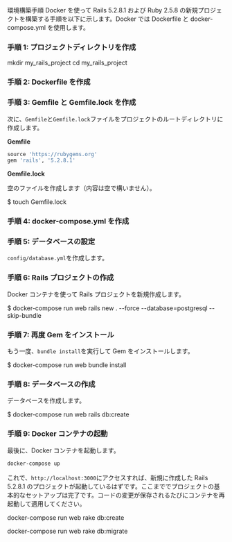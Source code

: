 環境構築手順
Docker を使って Rails 5.2.8.1 および Ruby 2.5.8 の新規プロジェクトを構築する手順を以下に示します。Docker では Dockerfile と docker-compose.yml を使用します。

### 手順 1: プロジェクトディレクトリを作成

mkdir my_rails_project
cd my_rails_project

### 手順 2: Dockerfile を作成

### 手順 3: Gemfile と Gemfile.lock を作成

次に、`Gemfile`と`Gemfile.lock`ファイルをプロジェクトのルートディレクトリに作成します。

**Gemfile**

```Ruby
source 'https://rubygems.org'
gem 'rails', '5.2.8.1'
```

**Gemfile.lock**

空のファイルを作成します（内容は空で構いません）。

$ touch Gemfile.lock

### 手順 4: docker-compose.yml を作成

### 手順 5: データベースの設定

`config/database.yml`を作成します。

### 手順 6: Rails プロジェクトの作成

Docker コンテナを使って Rails プロジェクトを新規作成します。

$ docker-compose run web rails new . --force --database=postgresql --skip-bundle

### 手順 7: 再度 Gem をインストール

もう一度、`bundle install`を実行して Gem をインストールします。

$ docker-compose run web bundle install

### 手順 8: データベースの作成

データベースを作成します。

$ docker-compose run web rails db:create

### 手順 9: Docker コンテナの起動

最後に、Docker コンテナを起動します。

```sh
docker-compose up
```

これで、`http://localhost:3000`にアクセスすれば、新規に作成した Rails 5.2.8.1 のプロジェクトが起動しているはずです。ここまででプロジェクトの基本的なセットアップは完了です。コードの変更が保存されるたびにコンテナを再起動して適用してください。

docker-compose run web rake db:create

docker-compose run web rake db:migrate
